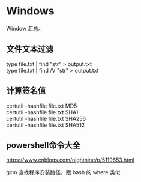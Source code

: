# Windows

Window 汇总。

## 文件文本过滤

type file.txt | find "str" > output.txt  
type file.txt | find /V "str" > output.txt

## 计算签名值

certutil -hashfile file.txt MD5  
certutil -hashfile file.txt SHA1  
certutil -hashfile file.txt SHA256  
certutil -hashfile file.txt SHA512  

## powershell命令大全

https://www.cnblogs.com/nightnine/p/5119653.html

gcm 查找程序安装路径，跟 bash 的 where 类似
